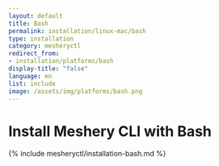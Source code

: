 ```yaml
---
layout: default
title: Bash
permalink: installation/linux-mac/bash
type: installation
category: mesheryctl
redirect_from:
- installation/platforms/bash
display-title: "false"
language: en
list: include
image: /assets/img/platforms/bash.png
---
```

# Install Meshery CLI with Bash

{% include mesheryctl/installation-bash.md %}
